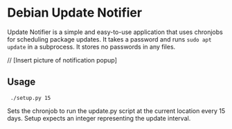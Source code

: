 # Debian Update Notifier
Update Notifier is a simple and easy-to-use application that uses chronjobs for scheduling package updates. It takes a password and runs ``sudo apt update`` in a subprocess. It stores no passwords in any files.

// [Insert picture of notification popup]

## Usage
`` ./setup.py 15``

Sets the chronjob to run the update.py script at the current location every 15 days. Setup expects an integer representing the update interval.
